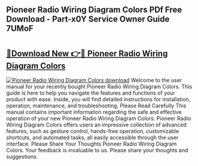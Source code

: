 ## Pioneer Radio Wiring Diagram Colors PDf Free Download - Part-x0Y Service Owner Guide 7UMoF

# <h2><a href="http://dfhqrs.blite.top/?on=Pioneer+Radio+Wiring+Diagram+Colors">🔗Download New 👉🔴 Pioneer Radio Wiring Diagram Colors</a></h2>

[![Pioneer Radio Wiring Diagram Colors download](https://i.imgur.com/lujVjoI.png)](http://dfhqrs.blite.top/?on=Pioneer+Radio+Wiring+Diagram+Colors)
Welcome to the user manual for your recently bought Pioneer Radio Wiring Diagram Colors. This guide is here to help you navigate the features and functions of your product with ease. Inside, you will find detailed instructions for installation, operation, maintenance, and troubleshooting. Please Read Carefully This manual contains important information regarding the safe and effective operation of your new Pioneer Radio Wiring Diagram Colors. Pioneer Radio Wiring Diagram Colors offers users an impressive collection of advanced features, such as gesture control, hands-free operation, customizable shortcuts, and automated tasks, all easily accessible through the user interface. Please Share Your Thoughts Pioneer Radio Wiring Diagram Colors. Your feedback is invaluable to us. Please share your thoughts and suggestions.
